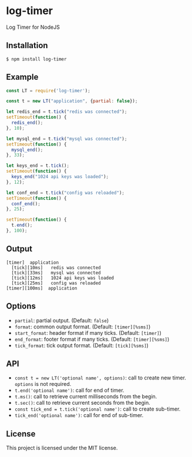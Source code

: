 # log-timer
Log Timer for NodeJS

## Installation

    $ npm install log-timer

## Example
```javascript
const LT = require('log-timer');

const t = new LT("application", {partial: false});

let redis_end = t.tick("redis was connected");
setTimeout(function() {
  redis_end();
}, 10);

let mysql_end = t.tick("mysql was connected");
setTimeout(function() {
  mysql_end();
}, 33);

let keys_end = t.tick();
setTimeout(function() {
  keys_end("1024 api keys was loaded");
}, 12);

let conf_end = t.tick("config was reloaded");
setTimeout(function() {
  conf_end();
}, 25);

setTimeout(function() {
  t.end();
}, 100);
```

## Output
```
[timer]  application
  [tick][10ms]   redis was connected
  [tick][33ms]   mysql was connected
  [tick][12ms]   1024 api keys was loaded
  [tick][25ms]   config was reloaded
[timer][100ms]  application
```

## Options
* `partial`: partial output. (Default: `false`)
* `format`: common output format. (Default: `[timer][%sms]`)
* `start_format`: header format if many ticks. (Default: `[timer]`)
* `end_format`: footer format if many ticks. (Default: `[timer][%sms]`)
* `tick_format`: tick output format. (Default: `[tick][%sms]`)

## API
* `const t = new LT('optional name', options)`: call to create new timer. `options` is not required.
* `t.end('optional name')`: call for end of timer.
* `t.ms()`: call to retrieve current milliseconds from the begin.
* `t.sec()`: call to retrieve current seconds from the begin.
* `const tick_end = t.tick('optional name')`: call to create sub-timer.
* `tick_end('optional name')`: call for end of sub-timer.

## License

This project is licensed under the MIT license.

